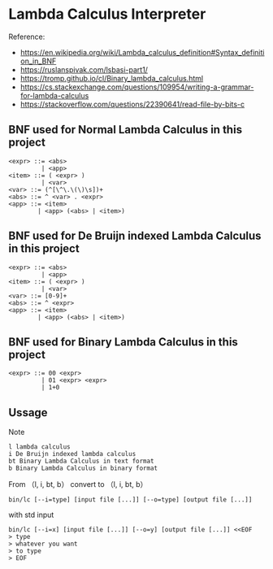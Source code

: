 # Lambda Calculus Interpreter

Reference:
- https://en.wikipedia.org/wiki/Lambda_calculus_definition#Syntax_definition_in_BNF
- https://ruslanspivak.com/lsbasi-part1/
- https://tromp.github.io/cl/Binary_lambda_calculus.html
- https://cs.stackexchange.com/questions/109954/writing-a-grammar-for-lambda-calculus
- https://stackoverflow.com/questions/22390641/read-file-by-bits-c

## BNF used for Normal Lambda Calculus in this project
```
<expr> ::= <abs>
         | <app>
<item> ::= ( <expr> )
         | <var>
<var> ::= (^[\^\.\(\)\s])+
<abs> ::= ^ <var> . <expr>
<app> ::= <item>
        | <app> (<abs> | <item>)
```

## BNF used for De Bruijn indexed Lambda Calculus in this project
```
<expr> ::= <abs>
         | <app>
<item> ::= ( <expr> )
         | <var>
<var> ::= [0-9]+
<abs> ::= ^ <expr>
<app> ::= <item>
        | <app> (<abs> | <item>)
```

## BNF used for Binary Lambda Calculus in this project
```
<expr> ::= 00 <expr>
         | 01 <expr> <expr>
         | 1+0
```

## Ussage
Note
```
l lambda calculus
i De Bruijn indexed lambda calculus
bt Binary Lambda Calculus in text format
b Binary Lambda Calculus in binary format
```

From （l, i, bt, b） convert to （l, i, bt, b）
```
bin/lc [--i=type] [input file [...]] [--o=type] [output file [...]]
```

with std input
```
bin/lc [--i=x] [input file [...]] [--o=y] [output file [...]] <<EOF
> type
> whatever you want
> to type
> EOF
```
